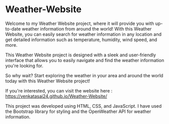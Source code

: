 # Weather-Website
Welcome to my Weather Website project, where it will provide you with up-to-date weather information from around the world! With this Weather Website, you can easily search for weather information in any location and get detailed information such as temperature, humidity, wind speed, and more.

This Weather Website project is designed with a sleek and user-friendly interface that allows you to easily navigate and find the weather information you're looking for. 

So why wait? Start exploring the weather in your area and around the world today with this Weather Website project!

If you're interested, you can visit the website here : https://venkatasai24.github.io/Weather-Website/

This project was developed using HTML, CSS, and JavaScript. I have used the Bootstrap library for styling and the OpenWeather API for weather information.

